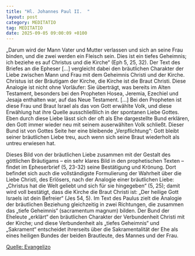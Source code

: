 ```yaml
---
title: "Hl. Johannes Paul II.  "
layout: post
category: MEDITATIO
tag: MEDITATIO
date: 2025-09-05 09:00:09 +0100
---
```

„Darum wird der Mann Vater und Mutter verlassen und sich an seine Frau binden, und die zwei werden ein Fleisch sein. Dies ist ein tiefes Geheimnis; ich beziehe es auf Christus und die Kirche“ (Eph 5, 25, 32). Der Text des Briefes an die Epheser [...] vergleicht dabei den bräutlichen Charakter der Liebe zwischen Mann und Frau mit dem Geheimnis Christi und der Kirche.<!--more--> Christus ist der Bräutigam der Kirche, die Kirche ist die Braut Christi. Diese Analogie ist nicht ohne Vorläufer: Sie überträgt, was bereits im Alten Testament, besonders bei den Propheten Hosea, Jeremia, Ezechiel und Jesaja enthalten war, auf das Neue Testament. [...] Bei den Propheten ist diese Frau und Braut Israel als das von Gott erwählte Volk, und diese Erwählung hat ihre Quelle ausschließlich in der spontanen Liebe Gottes. Eben durch diese Liebe lässt sich der oft als Ehe dargestellte Bund erklären, den Gott immer wieder neu mit seinem auserwählten Volk schließt. Dieser Bund ist von Gottes Seite her eine bleibende „Verpflichtung“: Gott bleibt seiner bräutlichen Liebe treu, auch wenn sich seine Braut wiederholt als untreu erwiesen hat.
 
Dieses Bild von der bräutlichen Liebe zusammen mit der Gestalt des göttlichen Bräutigams – ein sehr klares Bild in den prophetischen Texten – findet im Epheserbrief (5, 23-32) seine Bestätigung und Krönung. Dort befindet sich auch die vollständigste Formulierung der Wahrheit über die Liebe Christi, des Erlösers, nach der Analogie einer bräutlichen Liebe: „Christus hat die Welt geliebt und sich für sie hingegeben“ (5, 25); damit wird voll bestätigt, dass die Kirche die Braut Christi ist: „Der heilige Gott Israels ist dein Befreier“ (Jes 54, 5). Im Text des Paulus zielt die Analogie der bräutlichen Beziehung gleichzeitig in zwei Richtungen, die zusammen das „tiefe Geheimnis“ (sacramentum magnum) bilden. Der Bund der Eheleute „erklärt“ den bräutlichen Charakter der Verbundenheit Christi mit der Kirche; und diese Verbundenheit als „tiefes Geheimnis“ und „Sakrament“ entscheidet ihrerseits über die Sakramentalität der Ehe als eines heiligen Bundes der beiden Brautleute, des Mannes und der Frau. 

[Quelle: Evangelizo](https://evangeliumtagfuertag.org/DE/gospel)